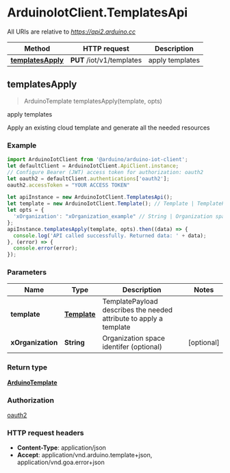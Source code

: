 # ArduinoIotClient.TemplatesApi

All URIs are relative to *https://api2.arduino.cc*

Method | HTTP request | Description
------------- | ------------- | -------------
[**templatesApply**](TemplatesApi.md#templatesApply) | **PUT** /iot/v1/templates | apply templates



## templatesApply

> ArduinoTemplate templatesApply(template, opts)

apply templates

Apply an existing cloud template and generate all the needed resources

### Example

```javascript
import ArduinoIotClient from '@arduino/arduino-iot-client';
let defaultClient = ArduinoIotClient.ApiClient.instance;
// Configure Bearer (JWT) access token for authorization: oauth2
let oauth2 = defaultClient.authentications['oauth2'];
oauth2.accessToken = "YOUR ACCESS TOKEN"

let apiInstance = new ArduinoIotClient.TemplatesApi();
let template = new ArduinoIotClient.Template(); // Template | TemplatePayload describes the needed attribute to apply a template
let opts = {
  'xOrganization': "xOrganization_example" // String | Organization space identifer (optional)
};
apiInstance.templatesApply(template, opts).then((data) => {
  console.log('API called successfully. Returned data: ' + data);
}, (error) => {
  console.error(error);
});

```

### Parameters


Name | Type | Description  | Notes
------------- | ------------- | ------------- | -------------
 **template** | [**Template**](Template.md)| TemplatePayload describes the needed attribute to apply a template | 
 **xOrganization** | **String**| Organization space identifer (optional) | [optional] 

### Return type

[**ArduinoTemplate**](ArduinoTemplate.md)

### Authorization

[oauth2](../README.md#oauth2)

### HTTP request headers

- **Content-Type**: application/json
- **Accept**: application/vnd.arduino.template+json, application/vnd.goa.error+json

